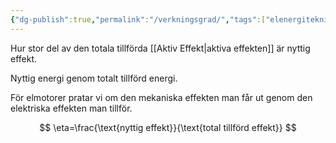 ```yaml
---
{"dg-publish":true,"permalink":"/verkningsgrad/","tags":["elenergiteknik"]}
---
```


Hur stor del av den totala tillförda [[Aktiv Effekt\|aktiva effekten]] är nyttig effekt.

Nyttig energi genom totalt tillförd energi.

För elmotorer pratar vi om den mekaniska effekten man får ut genom den elektriska effekten man tillför.

$$
\eta=\frac{\text{nyttig effekt}}{\text{total tillförd effekt}}
$$
